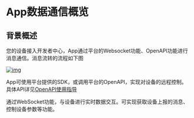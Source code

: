 # App数据通信概览

## **背景概述**

您的设备接入开发者中心，App通过平台的Websocket功能、OpenAPI功能进行消息通信。消息流转的流程如下图


<a data-fancybox title="img" href="/zh/quickStart/image2022-3-22_10-39-54.png">![img](/zh/quickStart/image2022-3-22_10-39-54.png)</a>


App可使用平台提供的SDK，或调用平台的OpenAPI，实现对设备的远程控制。具体API详见[OpenAPI使用指导](/appDevelop/OpenAPI/API_accessInstruction)

通过WebSocket功能，与设备进行实时数据交互。可实现获取设备上报的消息、控制设备参数等功能。
